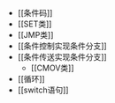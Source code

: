 - [[条件码]]
- [[SET类]]
- [[JMP类]]
- [[条件控制实现条件分支]]
- [[条件传送实现条件分支]]
	- [[CMOV类]]
- [[循环]]
- [[switch语句]]